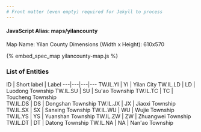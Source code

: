 ```yaml
---
# Front matter (even empty) required for Jekyll to process
---
```


#### JavaScript Alias: maps/yilancounty

Map Name: Yilan County
Dimensions (Width x Height): 610x570



{% embed_spec_map yilancounty-map.js %}

### List of Entities

ID | Short label | Label
---|---|---|---
TW.IL.YI | YI | Yilan City
TW.IL.LD | LD | Luodong Township
TW.IL.SU | SU | Su'ao Township
TW.IL.TC | TC | Toucheng Township		
TW.IL.DS | DS | Dongshan Township
TW.IL.JX | JX | Jiaoxi Township
TW.IL.SX | SX | Sanxing Township
TW.IL.WU | WU | Wujie Township		
TW.IL.YS | YS | Yuanshan Township
TW.IL.ZW | ZW | Zhuangwei Township
TW.IL.DT | DT | Datong Township
TW.IL.NA | NA | Nan'ao Township